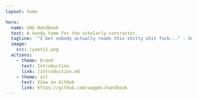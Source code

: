 ```yaml
---
layout: home

hero:
  name: UAG Handbook
  text: A handy tome for the scholarly contractor.
  tagline: '"I bet nobody actually reads this shitty shit fuck..." - Snake, 2018'
  image:
    src: /yeet21.png
  actions:
    - theme: brand
      text: Introduction
      link: /introduction.md
    - theme: alt
      text: View on GitHub
      link: https://github.com/uagpmc/handbook
---
```

